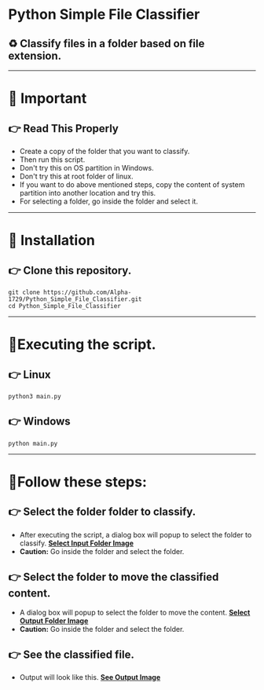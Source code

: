 # Python Simple File Classifier

## :recycle: Classify files in a folder based on file extension.

---

<!-- Important -->

# :beginner: Important

## :point_right: Read This Properly

- Create a copy of the folder that you want to classify.
- Then run this script.
- Don't try this on OS partition in Windows.
- Don't try this at root folder of linux.
- If you want to do above mentioned steps, copy the content of system partition into another location and try this.
- For selecting a folder, go inside the folder and select it.

---

<!-- Installation -->

# :beginner: Installation

## :point_right: Clone this repository.

```
git clone https://github.com/Alpha-1729/Python_Simple_File_Classifier.git
cd Python_Simple_File_Classifier
```

---

# :beginner:Executing the script.

## :point_right: Linux

```
python3 main.py
```

## :point_right: Windows

```
python main.py
```

---

# :beginner:Follow these steps:

## :point_right: Select the folder folder to classify.

- After executing the script, a dialog box will popup to select the folder to classify. **[Select Input Folder Image]**
- **Caution:** Go inside the folder and select the folder.

## :point_right: Select the folder to move the classified content.

- A dialog box will popup to select the folder to move the content. **[Select Output Folder Image]**
- **Caution:** Go inside the folder and select the folder.

## :point_right: See the classified file.

- Output will look like this. **[See Output Image]**

<!-- My links -->

[select input folder image]: https://raw.githubusercontent.com/Alpha-1729/Python_Simple_File_Classifier/master/src/select.png
[select output folder image]: https://raw.githubusercontent.com/Alpha-1729/Python_Simple_File_Classifier/master/src/move.png
[see output image]: https://raw.githubusercontent.com/Alpha-1729/Python_Simple_File_Classifier/master/src/output.png
